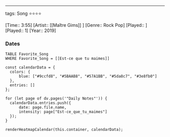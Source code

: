 ---
tags: Song ⭐⭐⭐⭐ 

[Time:: 3:55]
[Artist:: [[Maître Gims]] ]
[Genre:: Rock Pop]
[Played:: ]
[Played:: 1]
[Year:: 2019]
### Dates
````dataview
TABLE Favorite_Song
WHERE Favorite_Song = [[Est-ce que tu maimes]]
````

  ```dataviewjs
const calendarData = { 
	colors: { 
		blue: ["#9ccfd8", "#5BAAB8", "#57A1BB", "#5da8c7", "#3e8fb0"] 
	}, 
	entries: [] 
}; 

for (let page of dv.pages('"Daily Notes"')) { 
	calendarData.entries.push({ 
		date: page.file.name, 
		intensity: page["Est-ce_que_tu_maimes"]
	}); 
} 

renderHeatmapCalendar(this.container, calendarData);
```
